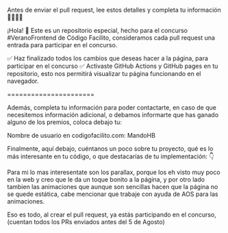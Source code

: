 Antes de enviar el pull request, lee estos detalles y completa tu información 🚨🚨🚨🚨

¡Hola! 👋 Este es un repositorio especial, hecho para el concurso #VeranoFrontend de Código Facilito, consideramos cada pull request una entrada para participar en el concurso.

✅ Haz finalizado todos los cambios que deseas hacer a la página, para participar en el concurso
✅ Activaste GitHub Actions y GitHub pages en tu repositorio, esto nos permitirá visualizar tu página funcionando en el navegador.


======================

Además, completa tu información para poder contactarte, en caso de que necesitemos información adicional, o debamos informarte que has ganado alguno de los premios, coloca debajo tu:

Nombre de usuario en codigofacilito.com: MandoHB

Finalmente, aquí debajo, cuéntanos un poco sobre tu proyecto, qué es lo más interesante en tu código, o que destacarías de tu implementación: 👇

Para mi lo mas interesentate son los parallax, porque los eh visto muy poco en la web y creo que le da un toque bonito a la página, y por otro lado tambien las animaciones que aunque son sencillas hacen que la página no se quede estática, cabe mencionar que trabaje con ayuda de AOS para las animaciones.

Eso es todo, al crear el pull request, ya estás participando en el concurso, (cuentan todos los PRs enviados antes del 5 de Agosto)